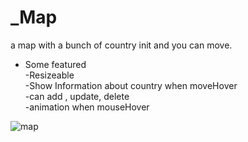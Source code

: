 # _Map
a map with a bunch of country init and you can move.

* Some featured <br/>
-Resizeable <br/>
-Show Information about country when moveHover<br/>
-can add , update, delete<br/>
-animation when mouseHover

![map](https://user-images.githubusercontent.com/79799497/135487942-2e39ce9a-6e2d-4d15-99d9-c0dd430ee260.PNG)

